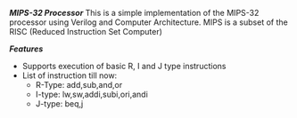 **_MIPS-32 Processor_**
This is a simple implementation of the MIPS-32 processor using Verilog and Computer Architecture. MIPS is a subset of the RISC (Reduced Instruction Set Computer)

**_Features_**
- Supports execution of basic R, I and J type instructions
- List of instruction till now:
  *  R-Type: add,sub,and,or
  *  I-type: lw,sw,addi,subi,ori,andi
  *  J-type: beq,j
